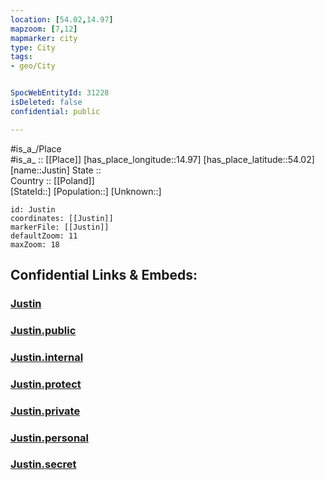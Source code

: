 ```yaml
---
location: [54.02,14.97] 
mapzoom: [7,12] 
mapmarker: city 
type: City
tags:
- geo/City


SpocWebEntityId: 31228
isDeleted: false
confidential: public

---
```

#is_a_/Place  
#is_a_ :: [[Place]] 
[has_place_longitude::14.97] 
[has_place_latitude::54.02] 
[name::Justin] 
State ::  
Country :: [[Poland]]  
[StateId::] 
[Population::] 
[Unknown::] 


```leaflet
id: Justin
coordinates: [[Justin]] 
markerFile: [[Justin]] 
defaultZoom: 11 
maxZoom: 18
```


## Confidential Links & Embeds: 

### [Justin](/_Standards/Earth/Continent/Europe/Europe~East/Poland/Provinces~Poland/West_Pomeranian/City/Justin.md) 

### [Justin.public](/_public/Earth/Continent/Europe/Europe~East/Poland/Provinces~Poland/West_Pomeranian/City/Justin.public.md) 

### [Justin.internal](/_internal/Earth/Continent/Europe/Europe~East/Poland/Provinces~Poland/West_Pomeranian/City/Justin.internal.md) 

### [Justin.protect](/_protect/Earth/Continent/Europe/Europe~East/Poland/Provinces~Poland/West_Pomeranian/City/Justin.protect.md) 

### [Justin.private](/_private/Earth/Continent/Europe/Europe~East/Poland/Provinces~Poland/West_Pomeranian/City/Justin.private.md) 

### [Justin.personal](/_personal/Earth/Continent/Europe/Europe~East/Poland/Provinces~Poland/West_Pomeranian/City/Justin.personal.md) 

### [Justin.secret](/_secret/Earth/Continent/Europe/Europe~East/Poland/Provinces~Poland/West_Pomeranian/City/Justin.secret.md)

